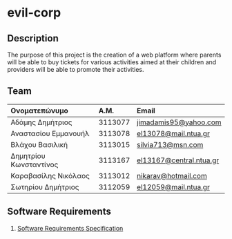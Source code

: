 # evil-corp

## Description

The purpose of this project is the creation of a web platform where parents
will be able to buy tickets for various activities aimed at their children and
providers will be able to promote their activities.

## Team

| Ονοματεπώνυμο          | Α.Μ.    | Email                   |
| :---                   | :---    | :---                    |
| Αδάμης Δημήτριος       | 3113077 | jimadamis95@yahoo.com   |
| Αναστασίου Εμμανουήλ   | 3113078 | el13078@mail.ntua.gr    |
| Βλάχου Βασιλική        | 3113015 | silvia713@msn.com       |
| Δημητρίου Κωνσταντίνος | 3113167 | el13167@central.ntua.gr |
| Καραβασίλης Νικόλαος   | 3113012 | nikarav@hotmail.com     |
| Σωτηρίου Δημήτριος     | 3112059 | el12059@mail.ntua.gr    |

## Software Requirements

1. [Software Requirements Specification](./Requirements/Software_Requirements.md)
